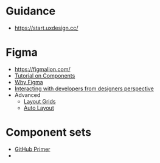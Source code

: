 # Guidance
- https://start.uxdesign.cc/

# Figma
- https://figmalion.com/
- [Tutorial on Components](https://www.youtube.com/watch?v=k8y9SRPB78Q)
- [Why Figma](https://kwokchain.com/2020/06/19/why-figma-wins/)
- [Interacting with developers from designers perspective](https://www.figma.com/blog/how-to-get-closer-with-your-developer/)
- Advanced
  - [Layout Grids](https://blog.prototypr.io/using-constraints-with-layout-grids-in-figma-609ad3d9ef69)
  - [Auto Layout](https://uxdesign.cc/figmas-auto-layout-in-action-d84c4688aca4)
  
# Component sets
- [GitHub Primer](https://primer.style)
- 